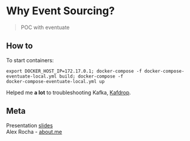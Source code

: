# Why Event Sourcing?
> POC with eventuate

## How to

To start containers:
```
export DOCKER_HOST_IP=172.17.0.1; docker-compose -f docker-compose-eventuate-local.yml build; docker-compose -f
docker-compose-eventuate-local.yml up
```

Helped me **a lot** to troubleshooting Kafka, [Kafdrop](https://github.com/HomeAdvisor/Kafdrop).

## Meta

Presentation [slides](https://docs.google.com/presentation/d/e/2PACX-1vTmEd3a_Z1oWlu5qX-mESnm6uPT9CgfatoalvTPqKS01-s7QDengbWrZt1nt6_0pJl_lQ7GnSaBvfBA/pub?start=false&loop=false&delayms=5000)  
Alex Rocha - [about.me](http://about.me/alex.rochas)
